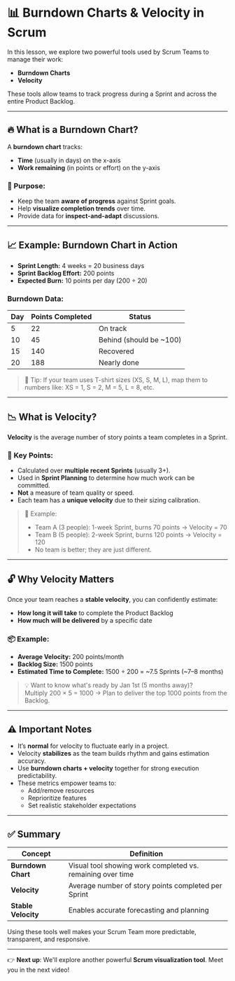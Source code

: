 
# 📊 Burndown Charts & Velocity in Scrum

In this lesson, we explore two powerful tools used by Scrum Teams to manage their work:

- **Burndown Charts**
- **Velocity**

These tools allow teams to track progress during a Sprint and across the entire Product Backlog.

---

## 🔥 What is a Burndown Chart?

A **burndown chart** tracks:
- **Time** (usually in days) on the x-axis
- **Work remaining** (in points or effort) on the y-axis

### 🎯 Purpose:
- Keep the team **aware of progress** against Sprint goals.
- Help **visualize completion trends** over time.
- Provide data for **inspect-and-adapt** discussions.

---

## 📈 Example: Burndown Chart in Action

- **Sprint Length:** 4 weeks = 20 business days
- **Sprint Backlog Effort:** 200 points
- **Expected Burn:** 10 points per day (200 ÷ 20)

### Burndown Data:

| Day | Points Completed | Status |
|-----|------------------|--------|
| 5   | 22               | On track |
| 10  | 45               | Behind (should be ~100) |
| 15  | 140              | Recovered |
| 20  | 188              | Nearly done |

> 📌 Tip: If your team uses T-shirt sizes (XS, S, M, L), map them to numbers like: XS = 1, S = 2, M = 5, L = 8, etc.

---

## 📉 What is Velocity?

**Velocity** is the average number of story points a team completes in a Sprint.

### 🧠 Key Points:
- Calculated over **multiple recent Sprints** (usually 3+).
- Used in **Sprint Planning** to determine how much work can be committed.
- **Not** a measure of team quality or speed.
- Each team has a **unique velocity** due to their sizing calibration.

> 🧪 Example:
> - Team A (3 people): 1-week Sprint, burns 70 points → Velocity = 70
> - Team B (5 people): 2-week Sprint, burns 120 points → Velocity = 120  
> - No team is better; they are just different.

---

## 🔓 Why Velocity Matters

Once your team reaches a **stable velocity**, you can confidently estimate:

- **How long it will take** to complete the Product Backlog
- **How much will be delivered** by a specific date

### 📦 Example:

- **Average Velocity:** 200 points/month
- **Backlog Size:** 1500 points
- **Estimated Time to Complete:** 1500 ÷ 200 = ~7.5 Sprints (~7–8 months)

> 💡 Want to know what's ready by Jan 1st (5 months away)?  
> Multiply 200 × 5 = 1000 → Plan to deliver the top 1000 points from the Backlog.

---

## ⚠️ Important Notes

- It’s **normal** for velocity to fluctuate early in a project.
- Velocity **stabilizes** as the team builds rhythm and gains estimation accuracy.
- Use **burndown charts + velocity** together for strong execution predictability.
- These metrics empower teams to:
  - Add/remove resources
  - Reprioritize features
  - Set realistic stakeholder expectations

---

## ✅ Summary

| Concept         | Definition |
|----------------|------------|
| **Burndown Chart** | Visual tool showing work completed vs. remaining over time |
| **Velocity**         | Average number of story points completed per Sprint |
| **Stable Velocity**  | Enables accurate forecasting and planning |

Using these tools well makes your Scrum Team more predictable, transparent, and responsive.

---

👉 **Next up**: We'll explore another powerful **Scrum visualization tool**. Meet you in the next video!
